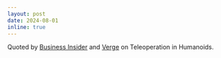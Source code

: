 ```yaml
---
layout: post
date: 2024-08-01
inline: true
---
```


Quoted by [Business Insider](https://www.businessinsider.com/tesla-job-training-optimus-robot-motion-capture-suit-2024-8) and [Verge](https://www.theverge.com/2024/8/19/24223626/tesla-optimus-humanoid-robot-motion-capture-training) on Teleoperation in Humanoids.
